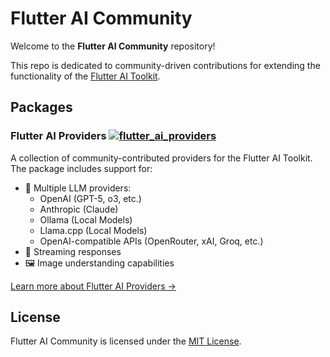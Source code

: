 # Flutter AI Community

Welcome to the **Flutter AI Community** repository!

This repo is dedicated to community-driven contributions for extending the functionality of the [Flutter AI Toolkit](https://github.com/flutter/ai).


## Packages

### Flutter AI Providers [![flutter_ai_providers](https://img.shields.io/pub/v/flutter_ai_providers.svg)](https://pub.dev/packages/flutter_ai_providers)

A collection of community-contributed providers for the Flutter AI Toolkit. The package includes support for:

- 🤖 Multiple LLM providers:
  - OpenAI (GPT-5, o3, etc.)
  - Anthropic (Claude)
  - Ollama (Local Models)
  - Llama.cpp (Local Models)
  - OpenAI-compatible APIs (OpenRouter, xAI, Groq, etc.)
- 💬 Streaming responses
- 🖼️ Image understanding capabilities

[Learn more about Flutter AI Providers →](packages/flutter_ai_providers)

## License

Flutter AI Community is licensed under the [MIT License](https://github.com/davidmigloz/flutter_ai_community/blob/main/LICENSE).
